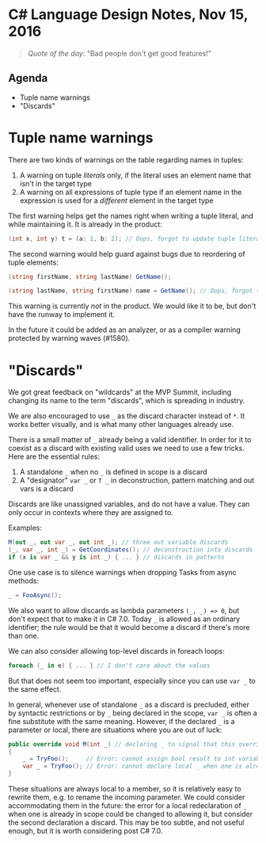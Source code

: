 C# Language Design Notes, Nov 15, 2016
======================================

> *Quote of the day*: "Bad people don't get good features!"


Agenda
------

- Tuple name warnings
- "Discards"


Tuple name warnings
===================

There are two kinds of warnings on the table regarding names in tuples:

1. A warning on tuple *literals* only, if the literal uses an element name that isn't in the target type
2. A warning on all expressions of tuple type if an element name in the expression is used for a *different* element in the target type

The first warning helps get the names right when writing a tuple literal, and while maintaining it. It is already in the product:

``` c#
(int x, int y) t = (a: 1, b: 2); // Oops, forgot to update tuple literal? Names a and b would be lost
```

The second warning would help guard against bugs due to reordering of tuple elements:

``` c#
(string firstName, string lastName) GetName();

(string lastName, string firstName) name = GetName(); // Oops, forgot to swap the element names in name?
```

This warning is currently *not* in the product. We would like it to be, but don't have the runway to implement it.

In the future it could be added as an analyzer, or as a compiler warning protected by warning waves (#1580).


"Discards"
==========

We got great feedback on "wildcards" at the MVP Summit, including changing its name to the term "discards", which is spreading in industry.

We are also encouraged to use `_` as the discard character instead of `*`. It works better visually, and is what many other languages already use.

There is a small matter of `_` already being a valid identifier. In order for it to coexist as a discard with existing valid uses we need to use a few tricks. Here are the essential rules:

1. A standalone `_` when no `_` is defined in scope is a discard
2. A "designator" `var _` or `T _` in deconstruction, pattern matching and out vars is a discard

Discards are like unassigned variables, and do not have a value. They can only occur in contexts where they are assigned to.

Examples:

``` c#
M(out _, out var _, out int _); // three out variable discards
(_, var _, int _) = GetCoordinates(); // deconstruction into discards
if (x is var _ && y is int _) { ... } // discards in patterns
```

One use case is to silence warnings when dropping Tasks from async methods:

``` c#
_ = FooAsync();
```

We also want to allow discards as lambda parameters `(_, _) => 0`, but don't expect that to make it in C# 7.0. Today `_` is allowed as an ordinary identifier; the rule would be that it would become a discard if there's more than one.

We can also consider allowing top-level discards in foreach loops:

``` c#
foreach (_ in e) { ... } // I don't care about the values
```

But that does not seem too important, especially since you can use `var _` to the same effect.

In general, whenever use of standalone `_` as a discard is precluded, either by syntactic restrictions or by `_` being declared in the scope, `var _` is often a fine substitute with the same meaning. However, if the declared `_` is a parameter or local, there are situations where you are out of luck:

``` c#
public override void M(int _) // declaring _ to signal that this override doesn't care about it
{
	_ = TryFoo();     // Error: cannot assign bool result to int variable _
	var _ = TryFoo(); // Error: cannot declare local _ when one is already in scope
}
``` 

These situations are always local to a member, so it is relatively easy to rewrite them, e.g. to rename the incoming parameter. We could consider accommodating them in the future: the error for a local redeclaration of `_` when one is already in scope could be changed to allowing it, but consider the second declaration a discard. This may be too subtle, and not useful enough, but it is worth considering post C# 7.0.